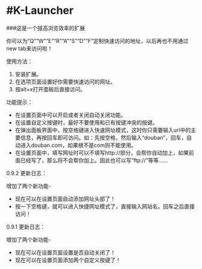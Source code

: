 #K-Launcher
==========

###这是一个提高浏览效率的扩展

你可以为“Q”“W”“E”“R”“A”“S”“D”“F”定制快速访问的地址，以后再也不用通过new tab来访问啦！

使用方法：

1. 安装扩展。
2. 在选项页面设置好你需要快速访问的网址。
3. 按alt+x打开面板后直接访问。

功能提示：

+ 在设置页面中可以开启或者关闭自动关闭功能。
+ 在设置自定义按键时，最好不要使用和已有按键冲突的按键。
+ 在弹出面板界面中，按空格键进入快速网址模式，这时你只需要输入url中的主要信息，再按回车即可访问。如：先按空格，然后输入“douban”，回车，自动进入douban.com，如果根不是com则不能使用。
+ 在设置页面中，填写网址时可以不填写http://部分，会帮你自动加上，如果前面已经写了，那么将不会帮你加上。因此也可以写“ftp://”等等……


0.9.2 更新日志：

增加了两个新功能-
+ 现在可以在设置页面自动添加网址头部了！
+ 按一下空格键，就可以进入快捷网址模式了，直接输入网站名，回车之后直接访问！

0.9.1 更新日志：

增加了两个新功能-
+ 现在可以在设置页面设置是否自动关闭了！
+ 现在可以在设置页面添加两个自定义按键了！

